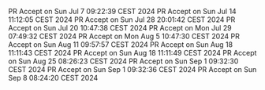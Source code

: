 PR Accept on Sun Jul  7 09:22:39 CEST 2024
PR Accept on Sun Jul 14 11:12:05 CEST 2024
PR Accept on Sun Jul 28 20:01:42 CEST 2024
PR Accept on Sun Jul 20 10:47:38 CEST 2024
PR Accept on Mon Jul 29 07:49:32 CEST 2024
PR Accept on Mon Aug  5 10:47:30 CEST 2024
PR Accept on Sun Aug 11 09:57:57 CEST 2024
PR Accept on Sun Aug 18 11:11:43 CEST 2024
PR Accept on Sun Aug 18 11:11:49 CEST 2024
PR Accept on Sun Aug 25 08:26:23 CEST 2024
PR Accept on Sun Sep  1 09:32:30 CEST 2024
PR Accept on Sun Sep  1 09:32:36 CEST 2024
PR Accept on Sun Sep  8 08:24:20 CEST 2024
